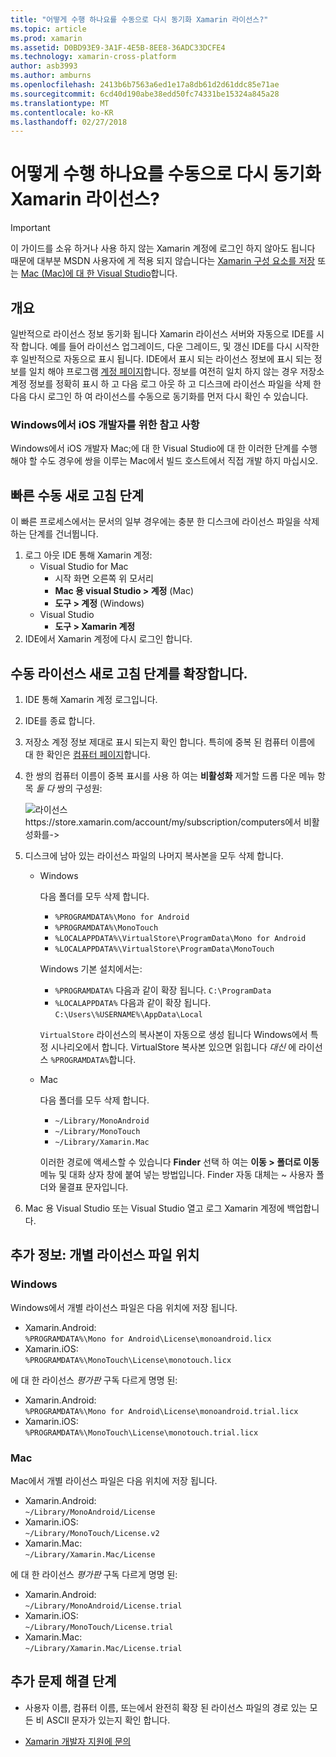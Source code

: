 ```yaml
---
title: "어떻게 수행 하나요를 수동으로 다시 동기화 Xamarin 라이선스?"
ms.topic: article
ms.prod: xamarin
ms.assetid: D0BD93E9-3A1F-4E5B-8EE8-36ADC33DCFE4
ms.technology: xamarin-cross-platform
author: asb3993
ms.author: amburns
ms.openlocfilehash: 2413b6b7563a6ed1e17a8db61d2d61ddc85e71ae
ms.sourcegitcommit: 6cd40d190abe38edd50fc74331be15324a845a28
ms.translationtype: MT
ms.contentlocale: ko-KR
ms.lasthandoff: 02/27/2018
---
```

# <a name="how-do-i-manually-resynchronize-xamarin-licenses"></a>어떻게 수행 하나요를 수동으로 다시 동기화 Xamarin 라이선스?

> [!IMPORTANT]
> 이 가이드를 소유 하거나 사용 하지 않는 Xamarin 계정에 로그인 하지 않아도 됩니다 때문에 대부분 MSDN 사용자에 게 적용 되지 않습니다는 [Xamarin 구성 요소를 저장](https://components.xamarin.com/) 또는 [Mac (Mac)에 대 한 Visual Studio](~/cross-platform/get-started/requirements.md)합니다.




## <a name="overview"></a>개요

일반적으로 라이선스 정보 동기화 됩니다 Xamarin 라이선스 서버와 자동으로 IDE를 시작 합니다. 예를 들어 라이선스 업그레이드, 다운 그레이드, 및 갱신 IDE를 다시 시작한 후 일반적으로 자동으로 표시 됩니다. IDE에서 표시 되는 라이선스 정보에 표시 되는 정보를 일치 해야 프로그램 [계정 페이지](https://store.xamarin.com/account/my/subscription/computers)합니다. 정보를 여전히 일치 하지 않는 경우 저장소 계정 정보를 정확히 표시 하 고 다음 로그 아웃 하 고 디스크에 라이선스 파일을 삭제 한 다음 다시 로그인 하 여 라이선스를 수동으로 동기화를 먼저 다시 확인 수 있습니다.

### <a name="note-for-ios-developers-on-windows"></a>Windows에서 iOS 개발자를 위한 참고 사항

Windows에서 iOS 개발자 Mac;에 대 한 Visual Studio에 대 한 이러한 단계를 수행 해야 할 수도 경우에 쌍을 이루는 Mac에서 빌드 호스트에서 직접 개발 하지 마십시오.

## <a name="quick-manual-refresh-steps"></a>빠른 수동 새로 고침 단계

이 빠른 프로세스에서는 문서의 일부 경우에는 충분 한 디스크에 라이선스 파일을 삭제 하는 단계를 건너뜁니다. 

1.  로그 아웃 IDE 통해 Xamarin 계정:
    -   Visual Studio for Mac
        -   시작 화면 오른쪽 위 모서리
        -   **Mac 용 visual Studio > 계정** (Mac)
        -   **도구 > 계정** (Windows)
    -   Visual Studio
        -   **도구 > Xamarin 계정**
2.  IDE에서 Xamarin 계정에 다시 로그인 합니다.

## <a name="extended-manual-license-refresh-steps"></a>수동 라이선스 새로 고침 단계를 확장합니다.

1.  IDE 통해 Xamarin 계정 로그입니다. 
2.  IDE를 종료 합니다.
3.  저장소 계정 정보 제대로 표시 되는지 확인 합니다. 특히에 중복 된 컴퓨터 이름에 대 한 확인은 [컴퓨터 페이지](https://store.xamarin.com/account/my/subscription/computers)합니다.

4.  한 쌍의 컴퓨터 이름이 중복 표시를 사용 하 여는 **비활성화** 제거할 드롭 다운 메뉴 항목 _둘 다_ 쌍의 구성원:
    
    ![라이선스 https://store.xamarin.com/account/my/subscription/computers에서 비활성화를->](resync-licenses-images/deactivate.png "Deactivate 드롭 다운 메뉴 항목을 사용 하 여 쌍의 두 구성원을 제거 하려면")

5.  디스크에 남아 있는 라이선스 파일의 나머지 복사본을 모두 삭제 합니다.
    -   Windows

        다음 폴더를 모두 삭제 합니다.
        -   `%PROGRAMDATA%\Mono for Android`
        -   `%PROGRAMDATA%\MonoTouch`
        -   `%LOCALAPPDATA%\VirtualStore\ProgramData\Mono for Android`
        -   `%LOCALAPPDATA%\VirtualStore\ProgramData\MonoTouch`

        Windows 기본 설치에서는:
        -   `%PROGRAMDATA%` 다음과 같이 확장 됩니다. `C:\ProgramData`
        -   `%LOCALAPPDATA%` 다음과 같이 확장 됩니다. `C:\Users\%USERNAME%\AppData\Local`

        `VirtualStore` 라이선스의 복사본이 자동으로 생성 됩니다 Windows에서 특정 시나리오에서 합니다. VirtualStore 복사본 있으면 읽힙니다 _대신_ 에 라이선스 `%PROGRAMDATA%`합니다.

    -   Mac

        다음 폴더를 모두 삭제 합니다.

        -   `~/Library/MonoAndroid`
        -   `~/Library/MonoTouch`
        -   `~/Library/Xamarin.Mac`

        이러한 경로에 액세스할 수 있습니다 **Finder** 선택 하 여는 **이동 > 폴더로 이동** 메뉴 및 대화 상자 창에 붙여 넣는 방법입니다. Finder 자동 대체는 ~ 사용자 폴더와 물결표 문자입니다.

6.  Mac 용 Visual Studio 또는 Visual Studio 열고 로그 Xamarin 계정에 백업합니다.

## <a name="supplementary-information-individual-license-file-locations"></a>추가 정보: 개별 라이선스 파일 위치

### <a name="windows"></a>Windows

Windows에서 개별 라이선스 파일은 다음 위치에 저장 됩니다.

-   Xamarin.Android:  
     `%PROGRAMDATA%\Mono for Android\License\monoandroid.licx`
-   Xamarin.iOS:  
     `%PROGRAMDATA%\MonoTouch\License\monotouch.licx`

에 대 한 라이선스 *평가판* 구독 다르게 명명 된:

-   Xamarin.Android:  
     `%PROGRAMDATA%\Mono for Android\License\monoandroid.trial.licx`
-   Xamarin.iOS:  
     `%PROGRAMDATA%\MonoTouch\License\monotouch.trial.licx`

### <a name="mac"></a>Mac

Mac에서 개별 라이선스 파일은 다음 위치에 저장 됩니다.

-   Xamarin.Android:  
     `~/Library/MonoAndroid/License`
-   Xamarin.iOS:  
     `~/Library/MonoTouch/License.v2`
-   Xamarin.Mac:  
     `~/Library/Xamarin.Mac/License`

에 대 한 라이선스 *평가판* 구독 다르게 명명 된:

-   Xamarin.Android:  
     `~/Library/MonoAndroid/License.trial`
-   Xamarin.iOS:  
     `~/Library/MonoTouch/License.trial`
-   Xamarin.Mac:  
     `~/Library/Xamarin.Mac/License.trial`

## <a name="additional-troubleshooting-steps"></a>추가 문제 해결 단계

-   사용자 이름, 컴퓨터 이름, 또는에서 완전히 확장 된 라이선스 파일의 경로 있는 모든 비 ASCII 문자가 있는지 확인 합니다.

-   [Xamarin 개발자 지원에 문의](http://xamarin.com/support)
